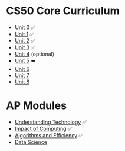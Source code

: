 # CS50 Core Curriculum
* [Unit 0](0)  ✅
* [Unit 1](1)  ✅
* [Unit 2](2)  ✅
* [Unit 3](3)  ✅
* [Unit 4](4)  (optional)
* [Unit 5](5)  :arrow_left:
* [Unit 6](6)
* [Unit 7](7)
* [Unit 8](8)

# AP Modules
* [Understanding Technology](understanding_technology) ✅
* [Impact of Computing](impact_of_computing) ✅
* [Algorithms and Efficiency](algorithms) ✅
* [Data Science](data_science)
